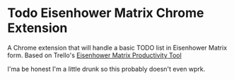 # Todo Eisenhower Matrix Chrome Extension

A Chrome extension that will handle a basic TODO list in Eisenhower Matrix form. Based on Trello's [Eisenhower Matrix Productivity Tool](http://blog.trello.com/eisenhower-matrix-productivity-tool-trello-board)

I'ma be honest I'm a little drunk so this probably doesn't even wprk.